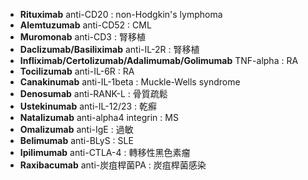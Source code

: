 - **Rituximab** anti-CD20 : non-Hodgkin's lymphoma
- **Alemtuzumab** anti-CD52 : CML
- **Muromonab** anti-CD3 : 腎移植
- **Daclizumab/Basiliximab** anti-IL-2R : 腎移植
- **Infliximab/Certolizumab/Adalimumab/Golimumab** TNF-alpha : RA
- **Tocilizumab** anti-IL-6R : RA
- **Canakinumab** anti-IL-1beta : Muckle-Wells syndrome
- **Denosumab** anti-RANK-L : 骨質疏鬆
- **Ustekinumab** anti-IL-12/23 : 乾癬
- **Natalizumab** anti-alpha4 integrin : MS
- **Omalizumab** anti-IgE : 過敏
- **Belimumab** anti-BLyS : SLE
- **Ipilimumab** anti-CTLA-4 : 轉移性黑色素瘤
- **Raxibacumab** anti-炭疽桿菌PA : 炭疽桿菌感染